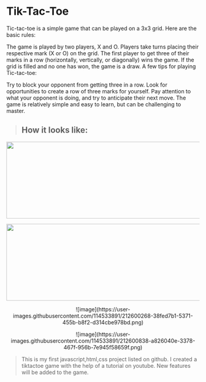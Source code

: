 # Tik-Tac-Toe

Tic-tac-toe is a simple game that can be played on a 3x3 grid. Here are the basic rules:

The game is played by two players, X and O.
Players take turns placing their respective mark (X or O) on the grid.
The first player to get three of their marks in a row (horizontally, vertically, or diagonally) wins the game.
If the grid is filled and no one has won, the game is a draw.
A few tips for playing Tic-tac-toe:

Try to block your opponent from getting three in a row.
Look for opportunities to create a row of three marks for yourself.
Pay attention to what your opponent is doing, and try to anticipate their next move.
The game is relatively simple and easy to learn, but can be challenging to master.

> ## How it looks like: 

<p align="center">
  <img width="600" height="200" src="[https://www.python.org/python-.png](https://user-images.githubusercontent.com/114533891/212600268-38fed7b1-5371-455b-b8f2-d314cbe978bd.png)">
</p>
<p align="center">
  <img width="600" height="200" src="[https://www.python.org/python-.png](https://user-images.githubusercontent.com/114533891/212600838-a826040e-3378-467f-956b-7e945f58659f.png)">
</p>
<p align="center"> ![image](https://user-images.githubusercontent.com/114533891/212600268-38fed7b1-5371-455b-b8f2-d314cbe978bd.png)

<p align="center"> ![image](https://user-images.githubusercontent.com/114533891/212600838-a826040e-3378-467f-956b-7e945f58659f.png)







> This is my first javascript,html,css project listed on github. I created a tiktactoe game with the help of a tutorial on youtube. New features will be added to the game.
